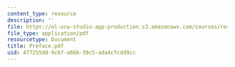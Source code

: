 ```yaml
---
content_type: resource
description: ''
file: https://ol-ocw-studio-app-production.s3.amazonaws.com/courses/res-12-000-evolution-of-physical-oceanography-spring-2007/477255dd9c67a66b39c5ada4cfcdd9cc_Preface.pdf
file_type: application/pdf
resourcetype: Document
title: Preface.pdf
uid: 477255dd-9c67-a66b-39c5-ada4cfcdd9cc
---
```

